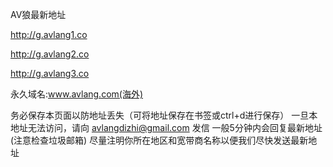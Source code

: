 AV狼最新地址

http://g.avlang1.co

http://g.avlang2.co

http://g.avlang3.co

永久域名:www.avlang.com(海外)

务必保存本页面以防地址丢失（可将地址保存在书签或ctrl+d进行保存）
一旦本地址无法访问，请向 avlangdizhi@gmail.com 发信 一般5分钟内会回复最新地址(注意检查垃圾邮箱)
尽量注明你所在地区和宽带商名称以便我们尽快发送最新地址
